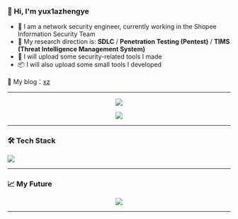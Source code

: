 ### 👋 Hi, I'm yux1azhengye

- 💼 I am a network security engineer, currently working in the Shopee Information Security Team
- 🧠 My research direction is: **SDLC** / **Penetration Testing (Pentest)** / **TIMS (Threat Intelligence Management System)**
- 🚀 I will upload some security-related tools I made
- 📦 I will also upload some small tools I developed

🔗 My blog：[xz](https://xz.aliyun.com/users/93506/news)

---

<p align="center">
  <img src="https://github-readme-stats.vercel.app/api?username=yux1azhengye&show_icons=true&theme=radical" />
</p>

<p align="center">
  <img src="https://github-readme-stats.vercel.app/api/top-langs/?username=yux1azhengye&layout=compact&theme=radical" />
</p>

---

### 🛠️ Tech Stack

<p>
  <img src="https://skillicons.dev/icons?i=vscode,markdown,html,css,js,bootstrap,ts,cpp,java,py,idea,go,redis,mysql,mongodb,vue,nodejs,linux,docker,github,git,bash,raspberrypi,gitlab,windows,wordpress,stackoverflow,twitter" />
</p>

---

### 📈 My Future

<p align="center">
  <img src="https://count.getloli.com/get/@yux1azhengye?theme=rule34" />
</p>

---
